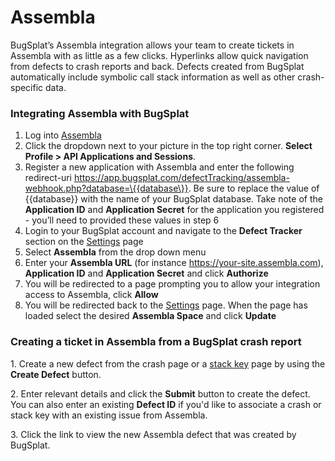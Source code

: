 # Assembla

BugSplat’s Assembla integration allows your team to create tickets in Assembla with as little as a few clicks. Hyperlinks allow quick navigation from defects to crash reports and back. Defects created from BugSplat automatically include symbolic call stack information as well as other crash-specific data.

### Integrating Assembla with BugSplat

1. Log into [Assembla](https://www.assembla.com/home)
2. Click the dropdown next to your picture in the top right corner. **Select Profile > API Applications and Sessions**.
3. Register a new application with Assembla and enter the following redirect-uri https://app.bugsplat.com/defectTracking/assembla-webhook.php?database=\{{database\}}. Be sure to replace the value of \{{database\}} with the name of your BugSplat database. Take note of the **Application ID** and **Application Secret** for the application you registered - you’ll need to provided these values in step 6
4. Login to your BugSplat account and navigate to the **Defect Tracker** section on the [Settings](https://app.bugsplat.com/v2/settings/database/integrations#defect-trackers)  page
5. Select **Assembla** from the drop down menu
6. Enter your **Assembla URL** (for instance https://your-site.assembla.com), **Application ID** and **Application Secret** and click **Authorize**
7. You will be redirected to a page prompting you to allow your integration access to Assembla, click **Allow**
8. You will be redirected back to the [Settings](https://app.bugsplat.com/v2/settings/database/integrations#defect-trackers) page. When the page has loaded select the desired **Assembla Space** and click **Update**

### Creating a ticket in Assembla from a BugSplat crash report

1\. Create a new defect from the crash page or a [stack key](../../../../education/bugsplat-terminology.md#stack-key) page by using the **Create Defect** button.

2\. Enter relevant details and click the **Submit** button to create the defect. You can also enter an existing **Defect ID** if you'd like to associate a crash or stack key with an existing issue from Assembla.

3\. Click the link to view the new Assembla defect that was created by BugSplat.
